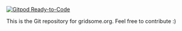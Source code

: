 [![Gitpod Ready-to-Code](https://img.shields.io/badge/Gitpod-Ready--to--Code-blue?logo=gitpod)](https://gitpod.io/#https://github.com/gridsome/gridsome.org) 

This is the Git repository for gridsome.org. Feel free to contribute :)
